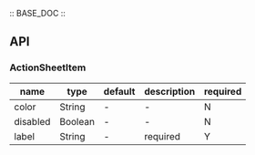 :: BASE_DOC ::

## API
### ActionSheetItem

name | type | default | description | required
-- | -- | -- | -- | --
color | String | - | \- | N
disabled | Boolean | - | \- | N
label | String | - | required | Y
